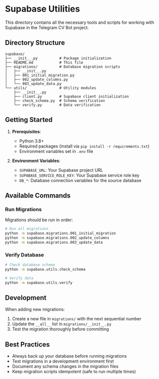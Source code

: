 # Supabase Utilities

This directory contains all the necessary tools and scripts for working with Supabase in the Telegram CV Bot project.

## Directory Structure

```
supabase/
├── __init__.py          # Package initialization
├── README.md            # This file
├── migrations/          # Database migration scripts
│   ├── __init__.py
│   ├── 001_initial_migration.py
│   ├── 002_update_columns.py
│   └── 003_update_data.py
└── utils/               # Utility modules
    ├── __init__.py
    ├── client.py        # Supabase client initialization
    ├── check_schema.py  # Schema verification
    └── verify.py        # Data verification
```

## Getting Started

1. **Prerequisites**:
   - Python 3.8+
   - Required packages (install via `pip install -r requirements.txt`)
   - Environment variables set in `.env` file

2. **Environment Variables**:
   - `SUPABASE_URL`: Your Supabase project URL
   - `SUPABASE_SERVICE_ROLE_KEY`: Your Supabase service role key
   - `DB_*`: Database connection variables for the source database

## Available Commands

### Run Migrations

Migrations should be run in order:

```bash
# Run all migrations
python -m supabase.migrations.001_initial_migration
python -m supabase.migrations.002_update_columns
python -m supabase.migrations.003_update_data
```

### Verify Database

```bash
# Check database schema
python -m supabase.utils.check_schema

# Verify data
python -m supabase.utils.verify
```

## Development

When adding new migrations:
1. Create a new file in `migrations/` with the next sequential number
2. Update the `__all__` list in `migrations/__init__.py`
3. Test the migration thoroughly before committing

## Best Practices

- Always back up your database before running migrations
- Test migrations in a development environment first
- Document any schema changes in the migration files
- Keep migration scripts idempotent (safe to run multiple times)

